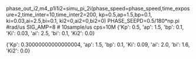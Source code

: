 
phase_out_i2,m4_p1i1i2=simu_pi_2i(phase_speed=phase_speed,time_exposure=2,time_inter=10,time_inter2=200,
                               kp=0.5,ap=1.5,bp=0.1,
                               ki=0.03,ai=2.5,bi=0.1,
                               ki2=0,ai2=0,bi2=0)
PHASE_SEEPD=0.5/180*np.pi #rad/us
SIG_AMP=8 # 10sample/us  cps=10M
{'Kp': 0.5, 'ap': 1.5, 'bp': 0.1, 'Ki': 0.03, 'ai': 2.5, 'bi': 0.1, 'Ki2': 0.0}






{'Kp': 0.30000000000000004,
 'ap': 1.5,
 'bp': 0.1,
 'Ki': 0.09,
 'ai': 2.0,
 'bi': 1.6,
 'Ki2': 0.0}